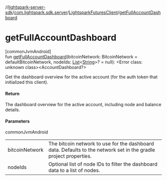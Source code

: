//[lightspark-server-sdk](../../../index.md)/[com.lightspark.sdk.server](../index.md)/[LightsparkFuturesClient](index.md)/[getFullAccountDashboard](get-full-account-dashboard.md)

# getFullAccountDashboard

[commonJvmAndroid]\
fun [getFullAccountDashboard](get-full-account-dashboard.md)(bitcoinNetwork: BitcoinNetwork = defaultBitcoinNetwork, nodeIds: [List](https://kotlinlang.org/api/latest/jvm/stdlib/kotlin.collections/-list/index.html)&lt;[String](https://kotlinlang.org/api/latest/jvm/stdlib/kotlin/-string/index.html)&gt;? = null): &lt;Error class: unknown class&gt;&lt;AccountDashboard?&gt;

Get the dashboard overview for the active account (for the auth token that initialized this client).

#### Return

The dashboard overview for the active account, including node and balance details.

#### Parameters

commonJvmAndroid

| | |
|---|---|
| bitcoinNetwork | The bitcoin network to use for the dashboard data. Defaults to the network set in the     gradle project properties. |
| nodeIds | Optional list of node IDs to filter the dashboard data to a list of nodes. |
